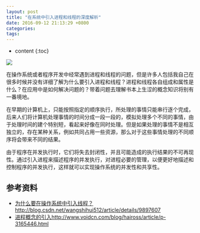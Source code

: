 ```yaml
---
layout: post
title: "在系统中引入进程和线程的深度解析"
date: 2016-09-12 21:13:29 +0800
categories: 
tags: 
---
```

* content
{:toc}

![](http://i.imgur.com/jVKVAn3.jpg)







在操作系统或者程序开发中经常遇到进程和线程的问题，但是许多人包括我自己在很多时候并没有详细了解为什么要引入进程和线程？进程和线程各自组成和属性是什么？在应用中是如何解决问题的？带着问题去理解书本上生涩的概念知识将别有一番境地。

在早期的计算机上，只能按照指定的顺序执行，所处理的事情只能串行逐个完成，后来人们将计算机处理事情的时间分成一段一段的，模拟处理多个不同的事情，由于处理时间的建个特别短，看起来好像在同时处理。但是如果处理的事情不是相互独立的，存在某种关系，例如共同占用一些资源，那么对于这些事情处理的不同顺序将会带来不同的结果。

由于程序在并发执行时，它们将失去封闭性，并且可能造成的执行结果的不可再现性。通过引入进程来描述程序的并发执行，对进程必要的管理，以便更好地描述和控制程序的并发执行，这样就可以实现操作系统的并发性和共享性。


## 参考资料 ##

- [为什么要在操作系统中引入线程？](http://blog.csdn.net/wangshihui512/article/details/9897607)http://blog.csdn.net/wangshihui512/article/details/9897607
- [进程概念的引入](http://www.voidcn.com/blog/haiross/article/p-3165446.html)http://www.voidcn.com/blog/haiross/article/p-3165446.html




